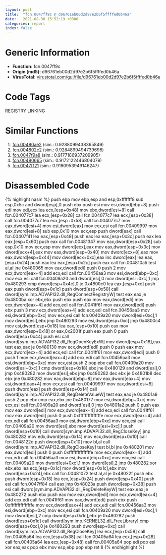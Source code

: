 ```yaml
---
layout: post
title:  "fcn.0047ff9c @ d96761eb00d2d97e2b6f5ffffed0b46a"
date:   2021-08-30 15:52:19 +0300
categories: report
index: false
---
```


# Generic Information
- **Function:** fcn.0047ff9c
- **Origin (md5):** d96761eb00d2d97e2b6f5ffffed0b46a
- **VirusTotal:** [virustotal.com/gui/file/d96761eb00d2d97e2b6f5ffffed0b46a][virustotal_ref]

# Code Tags
<span class="tag" id="REGISTRY">REGISTRY</span>
<span class="tag" id="LINKING">LINKING</span>


# Similar Functions

1. [fcn.00480ae2][similar_1_ref] (sim.: 0.9288099438365849)
2. [fcn.004802c2][similar_2_ref] (sim.: 0.9284899494739698)
3. [fcn.0047f9a8][similar_3_ref] (sim.: 0.9177186937209905)
4. [fcn.00480665][similar_4_ref] (sim.: 0.9172122446804079)
5. [fcn.0047f121][similar_5_ref] (sim.: 0.9160953949146247)


# Disassembled Code

{% highlight nasm %}
push ebp
mov ebp,esp
and esp,0xfffffff8
sub esp,0x5c
and dword[esp],0
push ebx
push esi
mov esi,dword[ebp+8]
push edi
mov edi,ecx
lea ecx,[esp+0x48]
mov ebx,dword[esi+8]
call fcn.004077c7
lea ecx,[esp+0x28]
call fcn.004077c7
lea ecx,[esp+0x38]
call fcn.004077c7
lea ecx,[esp+0x58]
call fcn.004077c7
mov eax,dword[esi+4]
mov esi,dword[eax]
mov ecx,esi
call fcn.00409997
mov eax,dword[esi+8]
sub esp,0x10
mov ecx,esp
push dword[eax]
call fcn.00407f41
lea eax,[esp+0x48]
push eax
lea eax,[esp+0x3c]
push eax
lea eax,[esp+0x60]
push eax
call fcn.00481347
mov eax,dword[esp+0x28]
sub esp,0x10
mov ecx,esp
mov dword[ecx],eax
mov eax,dword[esp+0x3c]
mov dword[ecx+4],eax
mov eax,dword[esp+0x40]
mov dword[ecx+8],eax
mov eax,dword[esp+0x44]
mov dword[ecx+0xc],eax
inc dword[eax]
lea eax,[esp+0x24]
push eax
lea eax,[esp+0x2c]
push eax
call fcn.004810a5
test al,al
jne 0x480065
mov eax,dword[edi]
push 0
push 2
mov ecx,dword[eax+4]
add ecx,edi
call fcn.00456aa3
mov esi,dword[ebp+0xc]
mov ecx,esi
call fcn.00409a20
and dword[esi],0
mov dword[esi+0xc],1
jmp 0x480293
cmp dword[esp+0x4c],0
je 0x4800c0
lea eax,[esp+0xc]
push eax
push dword[esp+0x1c]
push dword[esp+0x50]
call dword[sym.imp.ADVAPI32.dll_RegConnectRegistryW]
test eax,eax
je 0x4800ba
xor ebx,ebx
push ebx
push eax
mov eax,dword[edi]
mov ecx,dword[eax+4]
add ecx,edi
call fcn.0041ff61
mov eax,dword[edi]
push ebx
push 3
mov ecx,dword[eax+4]
add ecx,edi
call fcn.00456aa3
mov esi,dword[ebp+0xc]
mov ecx,esi
call fcn.00409a20
mov dword[esi+0xc],1
mov dword[esi],ebx
jmp 0x480293
mov esi,dword[esp+0xc]
jmp 0x4800c4
mov esi,dword[esp+0x18]
lea eax,[esp+0x10]
push eax
mov eax,dword[esp+0x18]
or eax,0x2001f
push eax
push 0
push dword[esp+0x44]
push esi
call dword[sym.imp.ADVAPI32.dll_RegOpenKeyExW]
mov dword[esp+0x18],eax
test eax,eax
je 0x480130
mov ecx,dword[edi]
push 0
push eax
mov ecx,dword[ecx+4]
add ecx,edi
call fcn.0041ff61
mov eax,dword[edi]
push 0
push 1
mov ecx,dword[eax+4]
add ecx,edi
call fcn.00456aa3
mov esi,dword[ebp+0xc]
mov ecx,esi
push 2
pop ebx
call fcn.00409a20
mov dword[esi+0xc],1
cmp dword[esp+0x18],ebx
jne 0x480129
and dword[esi],0
jmp 0x480282
mov dword[esi],ebx
jmp 0x480282
dec ebx
je 0x4801b8
dec ebx
jne 0x480282
mov eax,dword[ebp+8]
mov eax,dword[eax+4]
mov esi,dword[eax+4]
mov ecx,esi
call fcn.00409997
mov eax,dword[esi+8]
push dword[eax]
push dword[esp+0x14]
call dword[sym.imp.ADVAPI32.dll_RegDeleteValueW]
test eax,eax
je 0x4801a9
push 2
pop ebx
cmp eax,ebx
jne 0x480177
mov esi,dword[ebp+0xc]
mov ecx,esi
call fcn.00409a20
and dword[esi],0
jmp 0x4801a2
push 0
push eax
mov eax,dword[edi]
mov ecx,dword[eax+4]
add ecx,edi
call fcn.0041ff61
mov eax,dword[edi]
push 0
push 0xfffffffffffffffe
mov ecx,dword[eax+4]
add ecx,edi
call fcn.00456aa3
mov esi,dword[ebp+0xc]
mov ecx,esi
call fcn.00409a20
mov dword[esi],ebx
mov dword[esi+0xc],1
push dword[esp+0x10]
call dword[sym.imp.ADVAPI32.dll_RegCloseKey]
jmp 0x480282
mov edx,dword[esp+0x14]
mov ecx,dword[esp+0x10]
call fcn.0048122d
push dword[esp+0x10]
mov bl,al
call dword[sym.imp.ADVAPI32.dll_RegCloseKey]
test bl,bl
jne 0x480201
mov eax,dword[edi]
push 0
push 0xfffffffffffffffe
mov ecx,dword[eax+4]
add ecx,edi
call fcn.00456aa3
mov esi,dword[ebp+0xc]
mov ecx,esi
call fcn.00409a20
mov dword[esi+0xc],1
mov dword[esi],2
jmp 0x480282
xor ebx,ebx
lea ecx,[esp+0x1c]
mov dword[esp+0x1c],ebx
mov dword[esp+0x24],ebx
call fcn.00481072
test al,al
je 0x48022f
push ebx
push dword[esp+0x18]
lea ecx,[esp+0x24]
push dword[esp+0x40]
push esi
call fcn.0047ff84
call eax
jmp 0x48023a
push dword[esp+0x38]
push esi
call dword[sym.imp.ADVAPI32.dll_RegDeleteKeyW]
test eax,eax
je 0x480272
push ebx
push eax
mov eax,dword[edi]
mov ecx,dword[eax+4]
add ecx,edi
call fcn.0041ff61
mov eax,dword[edi]
push ebx
push 0xfffffffffffffffe
mov ecx,dword[eax+4]
add ecx,edi
call fcn.00456aa3
mov esi,dword[ebp+0xc]
mov ecx,esi
call fcn.00409a20
mov dword[esi+0xc],1
mov dword[esi],2
cmp dword[esp+0x1c],ebx
je 0x480282
push dword[esp+0x1c]
call dword[sym.imp.KERNEL32.dll_FreeLibrary]
cmp dword[esp+0xc],0
je 0x480293
push dword[esp+0xc]
call dword[sym.imp.ADVAPI32.dll_RegCloseKey]
lea ecx,[esp+0x58]
call fcn.00405a64
lea ecx,[esp+0x38]
call fcn.00405a64
lea ecx,[esp+0x28]
call fcn.00405a64
lea ecx,[esp+0x48]
call fcn.00405a64
pop edi
pop esi
xor eax,eax
pop ebx
mov esp,ebp
pop ebp
ret 8
{% endhighlight %}


[similar_1_ref]: /report/fcn.00480ae2@d96761eb00d2d97e2b6f5ffffed0b46a
[similar_2_ref]: /report/fcn.004802c2@d96761eb00d2d97e2b6f5ffffed0b46a
[similar_3_ref]: /report/fcn.0047f9a8@d96761eb00d2d97e2b6f5ffffed0b46a
[similar_4_ref]: /report/fcn.00480665@d96761eb00d2d97e2b6f5ffffed0b46a
[similar_5_ref]: /report/fcn.0047f121@d96761eb00d2d97e2b6f5ffffed0b46a
[virustotal_ref]: https://www.virustotal.com/gui/file/d96761eb00d2d97e2b6f5ffffed0b46a